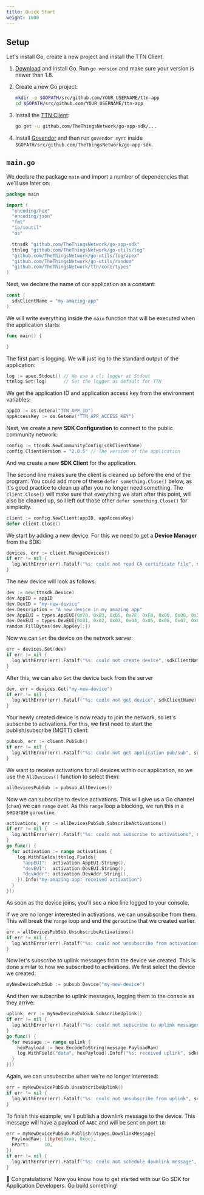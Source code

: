 ```yaml
---
title: Quick Start
weight: 1000
---
```


## Setup

Let's install Go, create a new project and install the TTN Client.

1.  [Download](https://golang.org/dl/) and install Go. Run `go version` and make sure your version is newer than 1.8.

2.  Create a new Go project:

    ```bash
    mkdir -p $GOPATH/src/github.com/YOUR_USERNAME/ttn-app
    cd $GOPATH/src/github.com/YOUR_USERNAME/ttn-app
    ```

3.  Install the [TTN Client](https://github.com/TheThingsNetwork/go-app-sdk):

    ```bash
    go get -u github.com/TheThingsNetwork/go-app-sdk/...
    ```

4.  Install [Govendor](https://github.com/kardianos/govendor) and then run `govendor sync` inside `$GOPATH/src/github.com/TheThingsNetwork/go-app-sdk`.

## `main.go`

We declare the package `main` and import a number of dependencies that we'll use later on:

```go
package main

import (
  "encoding/hex"
  "encoding/json"
  "fmt"
  "io/ioutil"
  "os"

  ttnsdk "github.com/TheThingsNetwork/go-app-sdk"
  ttnlog "github.com/TheThingsNetwork/go-utils/log"
  "github.com/TheThingsNetwork/go-utils/log/apex"
  "github.com/TheThingsNetwork/go-utils/random"
  "github.com/TheThingsNetwork/ttn/core/types"
)
```

Next, we declare the name of our application as a constant:

```go
const (
  sdkClientName = "my-amazing-app"
)
```

We will write everything inside the `main` function that will be executed when the application starts:

```go
func main() {

}
```

The first part is logging. We will just log to the standard output of the application:

```go
log := apex.Stdout() // We use a cli logger at Stdout
ttnlog.Set(log)      // Set the logger as default for TTN
```

We get the application ID and application access key from the environment variables:

```go
appID := os.Getenv("TTN_APP_ID")
appAccessKey := os.Getenv("TTN_APP_ACCESS_KEY")
```

Next, we create a new **SDK Configuration** to connect to the public community network:

```go
config := ttnsdk.NewCommunityConfig(sdkClientName)
config.ClientVersion = "2.0.5" // The version of the application
```

And we create a new **SDK Client** for the application. 

The second line makes sure the client is cleaned up before the end of the program. You could add more of these `defer something.Close()` below, as it's good practice to clean up after you no longer need something. The `client.Close()` will make sure that everything we start after this point, will also be cleaned up, so I left out those other `defer something.Close()` for simplicity.

```go
client := config.NewClient(appID, appAccessKey)
defer client.Close()
```

We start by adding a new device. For this we need to get a **Device Manager** from the SDK:

```go
devices, err := client.ManageDevices()
if err != nil {
  log.WithError(err).Fatalf("%s: could not read CA certificate file", sdkClientName)
}
```

The new device will look as follows:

```go
dev := new(ttnsdk.Device)
dev.AppID = appID
dev.DevID = "my-new-device"
dev.Description = "A new device in my amazing app"
dev.AppEUI = types.AppEUI{0x70, 0xB3, 0xD5, 0x7E, 0xF0, 0x00, 0x00, 0x24} // Use the real AppEUI here
dev.DevEUI = types.DevEUI{0x01, 0x02, 0x03, 0x04, 0x05, 0x06, 0x07, 0x08} // Use the real DevEUI here
random.FillBytes(dev.AppKey[:])                                           // Generate a random AppKey
```

Now we can `Set` the device on the network server:

```go
err = devices.Set(dev)
if err != nil {
  log.WithError(err).Fatalf("%s: could not create device", sdkClientName)
}
```

After this, we can also `Get` the device back from the server

```go
dev, err = devices.Get("my-new-device")
if err != nil {
  log.WithError(err).Fatalf("%s: could not get device", sdkClientName)
}
```

Your newly created device is now ready to join the network, so let's subscribe to activations. For this, we first need to start the publish/subscribe (MQTT) client:

```go
pubsub, err := client.PubSub()
if err != nil {
  log.WithError(err).Fatalf("%s: could not get application pub/sub", sdkClientName)
}
```

We want to receive activations for all devices within our application, so we use the `AllDevices()` function to select them:

```go
allDevicesPubSub := pubsub.AllDevices()
```

Now we can subscribe to device activations. This will give us a Go channel (`chan`) we can `range` over. As this `range` loop a blocking, we run this in a separate `goroutine`.

```go
activations, err := allDevicesPubSub.SubscribeActivations()
if err != nil {
  log.WithError(err).Fatalf("%s: could not subscribe to activations", sdkClientName)
}
go func() {
  for activation := range activations {
    log.WithFields(ttnlog.Fields{
      "appEUI":  activation.AppEUI.String(),
      "devEUI":  activation.DevEUI.String(),
      "devAddr": activation.DevAddr.String(),
    }).Info("my-amazing-app: received activation")
  }
}()
```

As soon as the device joins, you'll see a nice line logged to your console.

If we are no longer interested in activations, we can unsubscribe from them. This will break the `range` loop and end the `goroutine` that we created earlier.

```go
err = allDevicesPubSub.UnsubscribeActivations()
if err != nil {
  log.WithError(err).Fatalf("%s: could not unsubscribe from activations", sdkClientName)
}
```

Now let's subscribe to uplink messages from the device we created. This is done similar to how we subscribed to activations. We first select the device we created:

```go
myNewDevicePubSub := pubsub.Device("my-new-device")
```

And then we subscribe to uplink messages, logging them to the console as they arrive:

```go
uplink, err := myNewDevicePubSub.SubscribeUplink()
if err != nil {
  log.WithError(err).Fatalf("%s: could not subscribe to uplink messages", sdkClientName)
}
go func() {
  for message := range uplink {
    hexPayload := hex.EncodeToString(message.PayloadRaw)
    log.WithField("data", hexPayload).Infof("%s: received uplink", sdkClientName)
  }
}()
```

Again, we can unsubscribe when we're no longer interested:

```go
err = myNewDevicePubSub.UnsubscribeUplink()
if err != nil {
  log.WithError(err).Fatalf("%s: could not unsubscribe from uplink", sdkClientName)
}
```

To finish this example, we'll publish a downlink message to the device. This message will have a payload of `AABC` and will be sent on port `10`:

```go
err = myNewDevicePubSub.Publish(&types.DownlinkMessage{
  PayloadRaw: []byte{0xaa, 0xbc},
  FPort:      10,
})
if err != nil {
  log.WithError(err).Fatalf("%s: could not schedule downlink message", sdkClientName)
}
```

🎉 Congratulations! Now you know how to get started with our Go SDK for Application Developers. Go build something!
